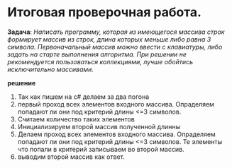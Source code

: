 # Итоговая проверочная работа. #

**Задача**: *Написать программу, которая из имеющегося массива строк формирует массив из строк, длина которых меньше либо равна 3 символа. Первоначальный массив можно ввести с клавиатуры, либо задать на старте выполнения алгоритма. При решении не рекомендуется пользоваться коллекциями, лучше обойтись исключительно массивами.*


**решение**
1. Так как пишем на с# делаем за два погона
2. первый проход всех элементов входного массива. Опраделяем попадают ли они под критерий длины <=3 символов. 
3. Считаем количество таких элементов
4. Инициализируем второй массив полученной длинны
5. Делаем проход всех элементов входного массива. Опраделяем попадают ли они под критерий длины <=3 символов.   Те элементы что попали в критерий записываем во второй массив.
6. выводим второй массив как ответ.


